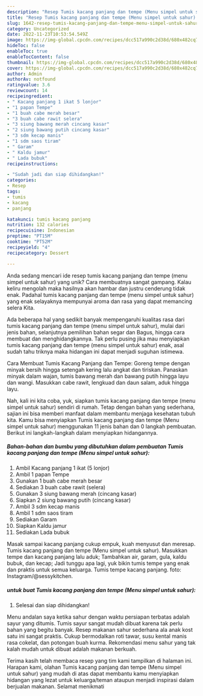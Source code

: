 ```yaml
---
description: "Resep Tumis kacang panjang dan tempe (Menu simpel untuk sahur) yang Bisa Manjain Lidah"
title: "Resep Tumis kacang panjang dan tempe (Menu simpel untuk sahur) yang Bisa Manjain Lidah"
slug: 1642-resep-tumis-kacang-panjang-dan-tempe-menu-simpel-untuk-sahur-yang-bisa-manjain-lidah
category: Uncategorized
date: 2022-11-23T10:53:54.549Z
image: https://img-global.cpcdn.com/recipes/dcc517a990c2d38d/680x482cq70/tumis-kacang-panjang-dan-tempe-menu-simpel-untuk-sahur-foto-resep-utama.jpg
hideToc: false
enableToc: true
enableTocContent: false
thumbnail: https://img-global.cpcdn.com/recipes/dcc517a990c2d38d/680x482cq70/tumis-kacang-panjang-dan-tempe-menu-simpel-untuk-sahur-foto-resep-utama.jpg
cover: https://img-global.cpcdn.com/recipes/dcc517a990c2d38d/680x482cq70/tumis-kacang-panjang-dan-tempe-menu-simpel-untuk-sahur-foto-resep-utama.jpg
author: Admin
authorAv: notfound
ratingvalue: 3.6
reviewcount: 14
recipeingredient:
- " Kacang panjang 1 ikat 5 lonjor"
- "1 papan Tempe"
- "1 buah cabe merah besar"
- "3 buah cabe rawit selera"
- "3 siung bawang merah cincang kasar"
- "2 siung bawang putih cincang kasar"
- "3 sdm kecap manis"
- "1 sdm saos tiram"
- " Garam"
- " Kaldu jamur"
- " Lada bubuk"
recipeinstructions:

- "Sudah jadi dan siap dihidangkan!"
categories:
- Resep
tags:
- tumis
- kacang
- panjang

katakunci: tumis kacang panjang 
nutrition: 132 calories
recipecuisine: Indonesian
preptime: "PT15M"
cooktime: "PT52M"
recipeyield: "4"
recipecategory: Dessert

---
```





Anda sedang mencari ide resep tumis kacang panjang dan tempe (menu simpel untuk sahur) yang unik? Cara membuatnya sangat gampang. Kalau keliru mengolah maka hasilnya akan hambar dan justru cenderung tidak enak. Padahal tumis kacang panjang dan tempe (menu simpel untuk sahur) yang enak selayaknya mempunyai aroma dan rasa yang dapat memancing selera Kita.





Ada beberapa hal yang sedikit banyak mempengaruhi kualitas rasa dari tumis kacang panjang dan tempe (menu simpel untuk sahur), mulai dari jenis bahan, selanjutnya pemilihan bahan segar dan Bagus, hingga cara membuat dan menghidangkannya. Tak perlu pusing jika mau menyiapkan tumis kacang panjang dan tempe (menu simpel untuk sahur) enak,      asal sudah tahu triknya maka hidangan ini dapat menjadi suguhan istimewa.














Cara Membuat Tumis Kacang Panjang dan Tempe: Goreng tempe dengan minyak bersih hingga setengah kering lalu angkat dan tiriskan. Panaskan minyak dalam wajan, tumis bawang merah dan bawang putih hingga layu dan wangi. Masukkan cabe rawit, lengkuad dan daun salam, aduk hingga layu.






Nah, kali ini kita coba, yuk, siapkan tumis kacang panjang dan tempe (menu simpel untuk sahur) sendiri di rumah. Tetap dengan bahan yang sederhana, sajian ini bisa memberi manfaat dalam membantu menjaga kesehatan tubuh kita. Kamu bisa menyiapkan Tumis kacang panjang dan tempe (Menu simpel untuk sahur) menggunakan 11 jenis bahan dan 0 langkah pembuatan. Berikut ini langkah-langkah dalam menyiapkan hidangannya.

<!--inarticleads1-->

##### Bahan-bahan dan bumbu yang dibutuhkan dalam pembuatan Tumis kacang panjang dan tempe (Menu simpel untuk sahur):

1. Ambil  Kacang panjang 1 ikat (5 lonjor)
1. Ambil 1 papan Tempe
1. Gunakan 1 buah cabe merah besar
1. Sediakan 3 buah cabe rawit (selera)
1. Gunakan 3 siung bawang merah (cincang kasar)
1. Siapkan 2 siung bawang putih (cincang kasar)
1. Ambil 3 sdm kecap manis
1. Ambil 1 sdm saos tiram
1. Sediakan  Garam
1. Siapkan  Kaldu jamur
1. Sediakan  Lada bubuk


Masak sampai kacang panjang cukup empuk, kuah menyusut dan meresap. Tumis kacang panjang dan tempe (Menu simpel untuk sahur). Masukkan tempe dan kacang panjang lalu aduk; Tambahkan air, garam, gula, kaldu bubuk, dan kecap; Jadi tunggu apa lagi, yuk bikin tumis tempe yang enak dan praktis untuk semua keluarga. Tumis tempe kacang panjang. foto: Instagram/@sessykitchen. 

<!--inarticleads2-->

#####  untuk buat Tumis kacang panjang dan tempe (Menu simpel untuk sahur):


1. Selesai dan siap dihidangkan!

Menu andalan saya ketika sahur dengan waktu persiapan terbatas adalah sayur yang ditumis. Tumis sayur sangat mudah dibuat karena tak perlu bahan yang begitu banyak. Resep makanan sahur sederhana ala anak kost satu ini sangat praktis. Cukup bermodalkan roti tawar, susu kental manis rasa cokelat, dan potongan buah kurma. Rekomendasi menu sahur yang tak kalah mudah untuk dibuat adalah makanan berkuah. 

Terima kasih telah membaca resep yang tim kami tampilkan di halaman ini. Harapan kami, olahan Tumis kacang panjang dan tempe (Menu simpel untuk sahur) yang mudah di atas dapat membantu kamu menyiapkan hidangan yang lezat untuk keluarga/teman ataupun menjadi inspirasi dalam berjualan makanan. Selamat menikmati
